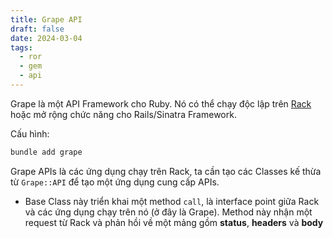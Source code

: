 ```yaml
---
title: Grape API
draft: false
date: 2024-03-04
tags:
  - ror
  - gem
  - api
---
```


Grape là một API Framework cho Ruby. Nó có thể chạy độc lập trên [Rack](../other/rack_puma.md) hoặc mở rộng chức năng cho Rails/Sinatra Framework.

Cấu hình:

```cmd
bundle add grape
```

Grape APIs là các ứng dụng chạy trên Rack, ta cần tạo các Classes kế thừa từ `Grape::API` để tạo một ứng dụng cung cấp APIs.
- Base Class này triển khai một method `call`, là interface point giữa Rack và các ứng dụng chạy trên nó (ở đây là Grape). Method này nhận một request từ Rack và phản hồi về một mảng gồm **status**, **headers** và **body**